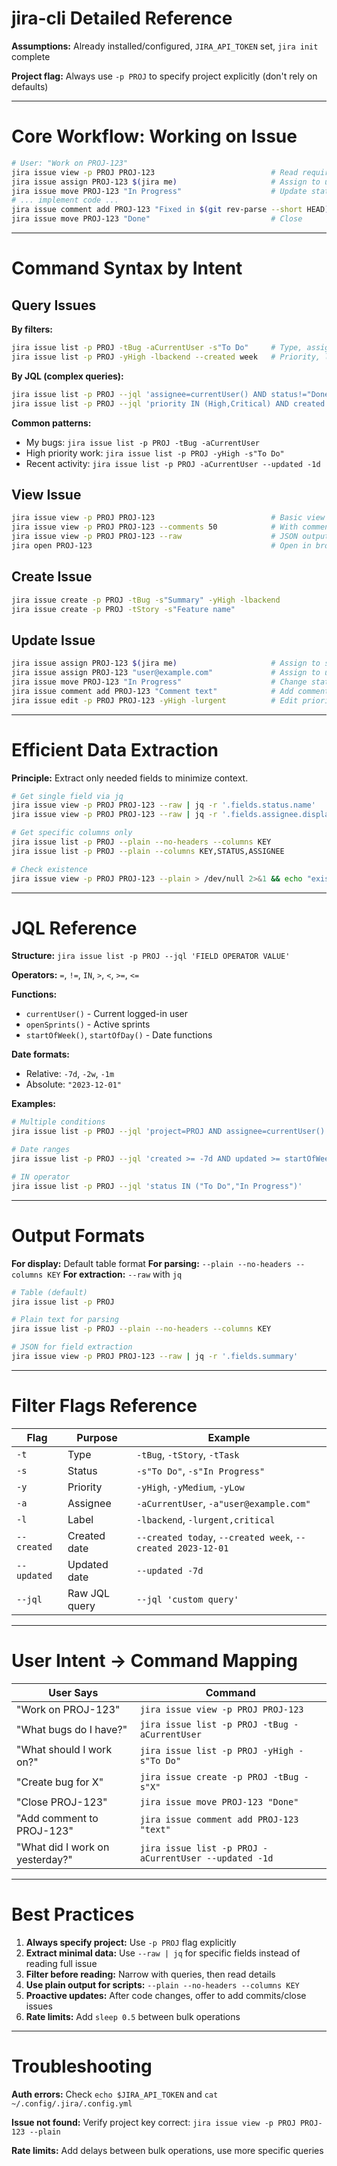# jira-cli Detailed Reference

**Assumptions:** Already installed/configured, `JIRA_API_TOKEN` set, `jira init` complete

**Project flag:** Always use `-p PROJ` to specify project explicitly (don't rely on defaults)

---

# Core Workflow: Working on Issue

```bash
# User: "Work on PROJ-123"
jira issue view -p PROJ PROJ-123                          # Read requirements
jira issue assign PROJ-123 $(jira me)                     # Assign to user
jira issue move PROJ-123 "In Progress"                    # Update status
# ... implement code ...
jira issue comment add PROJ-123 "Fixed in $(git rev-parse --short HEAD)"
jira issue move PROJ-123 "Done"                           # Close
```

---

# Command Syntax by Intent

## Query Issues

**By filters:**
```bash
jira issue list -p PROJ -tBug -aCurrentUser -s"To Do"     # Type, assignee, status
jira issue list -p PROJ -yHigh -lbackend --created week   # Priority, label, date
```

**By JQL (complex queries):**
```bash
jira issue list -p PROJ --jql 'assignee=currentUser() AND status!="Done"'
jira issue list -p PROJ --jql 'priority IN (High,Critical) AND created >= -7d'
```

**Common patterns:**
- My bugs: `jira issue list -p PROJ -tBug -aCurrentUser`
- High priority work: `jira issue list -p PROJ -yHigh -s"To Do"`
- Recent activity: `jira issue list -p PROJ -aCurrentUser --updated -1d`

## View Issue

```bash
jira issue view -p PROJ PROJ-123                          # Basic view
jira issue view -p PROJ PROJ-123 --comments 50            # With comments
jira issue view -p PROJ PROJ-123 --raw                    # JSON output
jira open PROJ-123                                        # Open in browser
```

## Create Issue

```bash
jira issue create -p PROJ -tBug -s"Summary" -yHigh -lbackend
jira issue create -p PROJ -tStory -s"Feature name"
```

## Update Issue

```bash
jira issue assign PROJ-123 $(jira me)                     # Assign to self
jira issue assign PROJ-123 "user@example.com"             # Assign to user
jira issue move PROJ-123 "In Progress"                    # Change status
jira issue comment add PROJ-123 "Comment text"            # Add comment
jira issue edit -p PROJ PROJ-123 -yHigh -lurgent          # Edit priority/labels
```

---

# Efficient Data Extraction

**Principle:** Extract only needed fields to minimize context.

```bash
# Get single field via jq
jira issue view -p PROJ PROJ-123 --raw | jq -r '.fields.status.name'
jira issue view -p PROJ PROJ-123 --raw | jq -r '.fields.assignee.displayName'

# Get specific columns only
jira issue list -p PROJ --plain --no-headers --columns KEY
jira issue list -p PROJ --plain --columns KEY,STATUS,ASSIGNEE

# Check existence
jira issue view -p PROJ PROJ-123 --plain > /dev/null 2>&1 && echo "exists"
```

---

# JQL Reference

**Structure:** `jira issue list -p PROJ --jql 'FIELD OPERATOR VALUE'`

**Operators:** `=`, `!=`, `IN`, `>`, `<`, `>=`, `<=`

**Functions:**
- `currentUser()` - Current logged-in user
- `openSprints()` - Active sprints
- `startOfWeek()`, `startOfDay()` - Date functions

**Date formats:**
- Relative: `-7d`, `-2w`, `-1m`
- Absolute: `"2023-12-01"`

**Examples:**
```bash
# Multiple conditions
jira issue list -p PROJ --jql 'project=PROJ AND assignee=currentUser() AND status!="Done"'

# Date ranges
jira issue list -p PROJ --jql 'created >= -7d AND updated >= startOfWeek()'

# IN operator
jira issue list -p PROJ --jql 'status IN ("To Do","In Progress")'
```

---

# Output Formats

**For display:** Default table format
**For parsing:** `--plain --no-headers --columns KEY`
**For extraction:** `--raw` with `jq`

```bash
# Table (default)
jira issue list -p PROJ

# Plain text for parsing
jira issue list -p PROJ --plain --no-headers --columns KEY

# JSON for field extraction
jira issue view -p PROJ PROJ-123 --raw | jq -r '.fields.summary'
```

---

# Filter Flags Reference

| Flag | Purpose | Example |
|------|---------|---------|
| `-t` | Type | `-tBug`, `-tStory`, `-tTask` |
| `-s` | Status | `-s"To Do"`, `-s"In Progress"` |
| `-y` | Priority | `-yHigh`, `-yMedium`, `-yLow` |
| `-a` | Assignee | `-aCurrentUser`, `-a"user@example.com"` |
| `-l` | Label | `-lbackend`, `-lurgent,critical` |
| `--created` | Created date | `--created today`, `--created week`, `--created 2023-12-01` |
| `--updated` | Updated date | `--updated -7d` |
| `--jql` | Raw JQL query | `--jql 'custom query'` |

---

# User Intent → Command Mapping

| User Says | Command |
|-----------|---------|
| "Work on PROJ-123" | `jira issue view -p PROJ PROJ-123` |
| "What bugs do I have?" | `jira issue list -p PROJ -tBug -aCurrentUser` |
| "What should I work on?" | `jira issue list -p PROJ -yHigh -s"To Do"` |
| "Create bug for X" | `jira issue create -p PROJ -tBug -s"X"` |
| "Close PROJ-123" | `jira issue move PROJ-123 "Done"` |
| "Add comment to PROJ-123" | `jira issue comment add PROJ-123 "text"` |
| "What did I work on yesterday?" | `jira issue list -p PROJ -aCurrentUser --updated -1d` |

---

# Best Practices

1. **Always specify project:** Use `-p PROJ` flag explicitly
2. **Extract minimal data:** Use `--raw | jq` for specific fields instead of reading full issue
3. **Filter before reading:** Narrow with queries, then read details
4. **Use plain output for scripts:** `--plain --no-headers --columns KEY`
5. **Proactive updates:** After code changes, offer to add commits/close issues
6. **Rate limits:** Add `sleep 0.5` between bulk operations

---

# Troubleshooting

**Auth errors:** Check `echo $JIRA_API_TOKEN` and `cat ~/.config/.jira/.config.yml`

**Issue not found:** Verify project key correct: `jira issue view -p PROJ PROJ-123 --plain`

**Rate limits:** Add delays between bulk operations, use more specific queries
